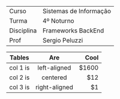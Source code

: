 |       |       |
|-------|-------|
|Curso|Sistemas de Informação|
|Turma|4º Noturno|
|Disciplina|Frameworks BackEnd|
|Prof|Sergio Peluzzi|

| Tables   |      Are      |  Cool |
|----------|:-------------:|------:|
| col 1 is |  left-aligned | $1600 |
| col 2 is |    centered   |   $12 |
| col 3 is | right-aligned |    $1 |
